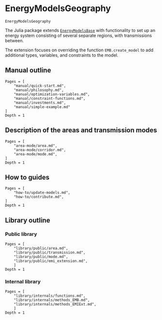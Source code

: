 # EnergyModelsGeography

```@docs
EnergyModelsGeography
```

The Julia package extends [`EnergyModelsBase`](https://energymodelsx.github.io/EnergyModelsBase.jl/) with functionality to set up an energy system consisting of several separate regions, with transmissions between.

The extension focuses on overriding the function `EMB.create_model` to add additional types, variables, and constraints to the model.

## Manual outline

```@contents
Pages = [
    "manual/quick-start.md",
    "manual/philosophy.md",
    "manual/optimization-variables.md",
    "manual/constraint-functions.md",
    "manual/investments.md",
    "manual/simple-example.md"
]
Depth = 1
```

## Description of the areas and transmission modes

```@contents
Pages = [
    "area-mode/area.md",
    "area-mode/corridor.md",
    "area-mode/mode.md",
]
Depth = 1
```

## How to guides

```@contents
Pages = [
    "how-to/update-models.md",
    "how-to/contribute.md",
]
Depth = 1
```

## Library outline

### Public library

```@contents
Pages = [
    "library/public/area.md",
    "library/public/transmission.md",
    "library/public/mode.md",
    "library/public/emi_extension.md",
    ]
Depth = 1
```

### Internal library

```@contents
Pages = [
    "library/internals/functions.md",
    "library/internals/methods_EMB.md",
    "library/internals/methods_EMIExt.md",
    ]
Depth = 1
```
